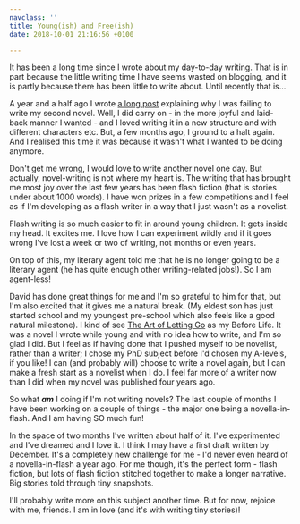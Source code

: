 ```yaml
---
navclass: ''
title: Young(ish) and Free(ish)
date: 2018-10-01 21:16:56 +0100

---
```

It has been a long time since I wrote about my day-to-day writing. That is in part because the little writing time I have seems wasted on blogging, and it is partly because there has been little to write about. Until recently that is...

A year and a half ago I wrote [a long post](https://chloebanks.co.uk/posts/failure-freedom-and-fresh-starts/) explaining why I was failing to write my second novel. Well, I did carry on - in the more joyful and laid-back manner I wanted - and I loved writing it in a new structure and with different characters etc. But, a few months ago, I ground to a halt again. And I realised this time it was because it wasn't what I wanted to be doing anymore.

Don't get me wrong, I would love to write another novel one day. But actually, novel-writing is not where my heart is. The writing that has brought me most joy over the last few years has been flash fiction (that is stories under about 1000 words). I have won prizes in a few competitions and I feel as if I'm developing as a flash writer in a way that I just wasn't as a novelist.

Flash writing is so much easier to fit in around young children. It gets inside my head. It excites me. I love how I can experiment wildly and if it goes wrong I've lost a week or two of writing, not months or even years.

On top of this, my literary agent told me that he is no longer going to be a literary agent (he has quite enough other writing-related jobs!). So I am agent-less!

David has done great things for me and I'm so grateful to him for that, but I'm also excited that it gives me a natural break. (My eldest son has just started school and my youngest pre-school which also feels like a good natural milestone). I kind of see [The Art of Letting Go](https://www.amazon.co.uk/Art-Letting-Go-Chloe-Banks-ebook/dp/B00LZRKK9S/ref=sr_1_1?ie=UTF8&qid=1525434992&sr=8-1&keywords=the+art+of+letting+go&dpID=41-ZkbL9xbL&preST=_SY445_QL70_&dpSrc=srch) as my Before Life. It was a novel I wrote while young and with no idea how to write, and I'm so glad I did. But I feel as if having done that I pushed myself to be novelist, rather than a writer; I chose my PhD subject before I'd chosen my A-levels, if you like! I can (and probably will) choose to write a novel again, but I can make a fresh start as a novelist when I do. I feel far more of a writer now than I did when my novel was published four years ago.

So what **_am_** I doing if I'm not writing novels? The last couple of months I have been working on a couple of things - the major one being a novella-in-flash. And I am having SO much fun!

In the space of two months I've written about half of it. I've experimented and I've dreamed and I love it. I think I may have a first draft written by December. It's a completely new challenge for me - I'd never even heard of a novella-in-flash a year ago. For me though, it's the perfect form - flash fiction, but lots of flash fiction stitched together to make a longer narrative. Big stories told through tiny snapshots. 

I'll probably write more on this subject another time. But for now, rejoice with me, friends. I am in love (and it's with writing tiny stories)!